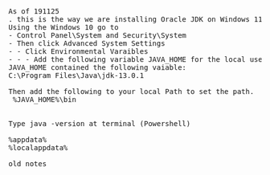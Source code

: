 <pre>
As of 191125
. this is the way we are installing Oracle JDK on Windows 11
Using the Windows 10 go to
- Control Panel\System and Security\System
- Then click Advanced System Settings
- - Click Environmental Varaibles
- - - Add the following variable JAVA_HOME for the local user.
JAVA_HOME contained the following vaiable:   
C:\Program Files\Java\jdk-13.0.1

Then add the following to your local Path to set the path.
 %JAVA_HOME%\bin 


Type java -version at terminal (Powershell)

%appdata%
%localappdata%

old notes

</pre>


